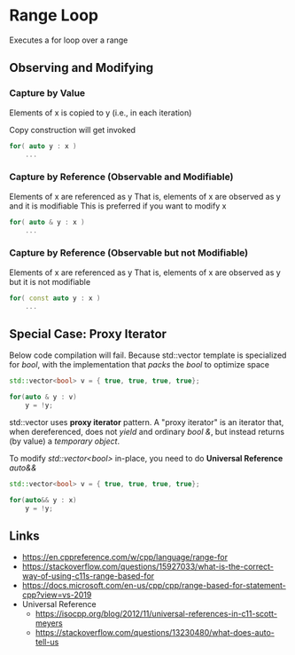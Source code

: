 # Range Loop

Executes a for loop over a range

## Observing and Modifying

### Capture by Value

Elements of x is copied to y (i.e., in each iteration)

Copy construction will get invoked

```cpp
for( auto y : x )
    ...
```

### Capture by Reference (Observable and Modifiable)

Elements of x are referenced as y
That is, elements of x are observed as y and it is modifiable
This is preferred if you want to modify x

```cpp
for( auto & y : x )
    ...
```

### Capture by Reference (Observable but not Modifiable)

Elements of x are referenced as y
That is, elements of x are observed as y but it is not modifiable

```cpp
for( const auto y : x )
    ...
```

## Special Case: Proxy Iterator

Below code compilation will fail. Because std::vector template is specialized for _bool_, with the implementation that _packs_ the _bool_ to optimize space

```cpp
std::vector<bool> v = { true, true, true, true};

for(auto & y : v)
    y = !y;
```

std::vector uses __proxy iterator__ pattern. A "proxy iterator" is an iterator that, when dereferenced, does not _yield_ and ordinary _bool &_, but instead returns (by value) a _temporary object_.

To modify _std::vector\<bool\>_ in-place, you need to do __Universal Reference__ _auto&&_

```cpp
std::vector<bool> v = { true, true, true, true};

for(auto&& y : x)
    y = !y;
```

## Links

- <https://en.cppreference.com/w/cpp/language/range-for>
- <https://stackoverflow.com/questions/15927033/what-is-the-correct-way-of-using-c11s-range-based-for>
- <https://docs.microsoft.com/en-us/cpp/cpp/range-based-for-statement-cpp?view=vs-2019>
- Universal Reference
  - <https://isocpp.org/blog/2012/11/universal-references-in-c11-scott-meyers>
  - <https://stackoverflow.com/questions/13230480/what-does-auto-tell-us>
